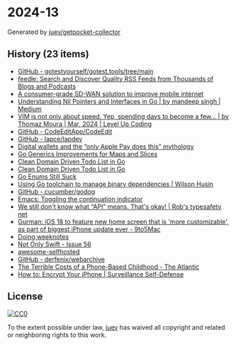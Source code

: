 # 2024-13

Generated by [juev/getpocket-collector](https://github.com/juev/getpocket-collector)

## History (23 items)

- [GitHub - gotestyourself/gotest.tools/tree/main](https://github.com/gotestyourself/gotest.tools/tree/main)
- [feedle: Search and Discover Quality RSS Feeds from   Thousands of Blogs and Podcasts](https://feedle.world)
- [A consumer-grade SD-WAN solution to improve mobile internet](https://www.linkedin.com/pulse/consumer-grade-sd-wan-solution-improve-mobile-jonathan-gearinger)
- [Understanding Nil Pointers and Interfaces in Go | by mandeep singh | Medium](https://medium.com/@mndpsngh21/understanding-nil-pointers-and-interfaces-in-go-242670bff892)
- [VIM is not only about speed. Yep, spending days to become a few… | by Thomaz Moura | Mar, 2024 | Level Up Coding](https://levelup.gitconnected.com/vim-is-not-about-speed-88968ae4283c)
- [GitHub - CodeEditApp/CodeEdit](https://github.com/CodeEditApp/CodeEdit)
- [GitHub - lapce/lapdev](https://github.com/lapce/lapdev)
- [Digital wallets and the “only Apple Pay does this” mythology](https://birchtree.me/blog/digital-wallets-and-the-only-apple-pay-does-this-mythology/)
- [Go Generics Improvements for Maps and Slices](http://henry.precheur.org/go/generics_improvements_for_maps_and_slices/)
- [Clean Domain Driven Todo List in Go](https://nesh.me/clean-domain-todo-golang.html)
- [Clean Domain Driven Todo List in Go](https://nesh.me/clean-domain-todo-bdd-golang.html)
- [Go Enums Still Suck](https://zarl.dev/articles/enums-take-two)
- [Using Go toolchain to manage binary dependencies | Wilson Husin](https://husin.dev/go-binary-tools/)
- [GitHub - cucumber/godog](https://github.com/cucumber/godog)
- [Emacs: Toggling the continuation indicator](https://xenodium.com/toggling-emacs-continuation-fringe-indicator/)
- [We still don't know what “API” means. That's okay! | Rob's typesafety net](https://typesafety.net/rob/blog/api-is-still-strange)
- [Gurman: iOS 18 to feature new home screen that is 'more customizable', as part of biggest iPhone update ever - 9to5Mac](https://9to5mac.com/2024/03/24/gurman-ios-18-to-new-home-screen-iphone-update/)
- [Doing weeknotes](https://doingweeknotes.com)
- [Not Only Swift - Issue 56](https://not-only-swift.peterfriese.dev/issues/56#EDRv6NQ)
- [awesome-selfhosted](https://awesome-selfhosted.net)
- [GitHub - derfenix/webarchive](https://github.com/derfenix/webarchive)
- [The Terrible Costs of a Phone-Based Childhood - The Atlantic](https://www.theatlantic.com/technology/archive/2024/03/teen-childhood-smartphone-use-mental-health-effects/677722/)
- [How to: Encrypt Your iPhone | Surveillance Self-Defense](https://ssd.eff.org/module/how-encrypt-your-iphone)

## License

[![CC0](https://mirrors.creativecommons.org/presskit/buttons/88x31/svg/cc-zero.svg)](https://creativecommons.org/publicdomain/zero/1.0/)

To the extent possible under law, [juev](https://github.com/juev) has waived all copyright and related or neighboring rights to this work.

